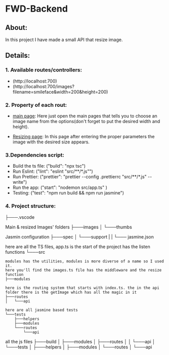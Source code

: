 # FWD-Backend

## About:
In this project I have made a small API that resize image.

## Details:
### 1. Available routes/controllers:
- (http://localhost:700)
- (http://localhost:700/images?filename=smileface&width=200&height=200)

### 2. Property of each rout:
- [main page](http://localhost:700): 
  Here just open the main pages that tells you to choose an image name from the options(don't forget to put the desired width and height).
  
- [Resizing page](http://localhost:700/images?filename=smileface&width=200&height=200):
  In this page after entering the proper parameters the image with the desired size appears.
  
### 3.Dependencies script:
- Build the ts file: ("build": "npx tsc")
- Run Eslint: ("lint": "eslint \"src/**/*.js\"")
- Run Prettier: ("prettier": "prettier --config .prettierrc \"src/**/*.js\" --write")
- Run the app: ("start": "nodemon src/app.ts" )
- Testing: ("test": "npm run build && npm run jasmine")

### 4. Project structure:

├───.vscode

Main & resized Images' folders
├───images
│ └───thumbs

Jasmin configuration
├───spec
│ └───support
| | └─── jasmine.json

here are all the TS files, app.ts is the start of the project has the listen functions
└───src

    modules has the utilities, modules is more diverse of a name so I used it.
    here you'll find the images.ts file has the middleware and the resize function
    ├───modules

    here is the routing system that starts with index.ts. the in the api folder there is the getImage which has all the magic in it
    ├───routes
    │   └───api

    here are all jasmine based tests
    └───tests
        ├───helpers
        ├───modules
        └───routes
            └───api

all the js files
├───build
│ ├───modules
│ ├───routes
│ │ └───api
│ └───tests
│ ├───helpers
│ ├───modules
│ └───routes
│ └───api
